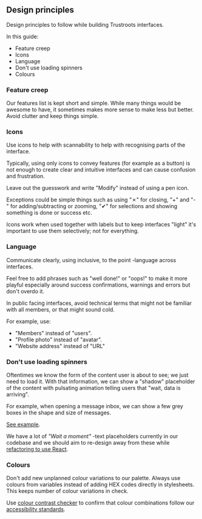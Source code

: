 ## Design principles

Design principles to follow while building Trustroots interfaces.

In this guide:
- Feature creep
- Icons
- Language
- Don't use loading spinners
- Colours

### Feature creep
Our features list is kept short and simple. While many things would be awesome to have, it sometimes makes more sense to make less but better. Avoid clutter and keep things simple.

### Icons

Use icons to help with scannability to help with recognising parts of the interface.

Typically, using only icons to convey features (for example as a button) is not enough to create clear and intuitive interfaces and can cause confusion and frustration.

Leave out the guesswork and write "Modify" instead of using a pen icon.

Exceptions could be simple things such as using "✗" for closing, "+" and "-" for adding/subtracting or zooming, "✔︎" for selections and showing something is done or success etc.

Icons work when used together with labels but to keep interfaces "light" it's important to use them selectively; not for everything.

### Language

Communicate clearly, using inclusive, to the point -language across interfaces.

Feel free to add phrases such as "well done!" or "oops!" to make it more playful especially around success confirmations, warnings and errors but don't overdo it.

In public facing interfaces, avoid technical terms that might not be familiar with all members, or that might sound cold.

For example, use:
- "Members" instead of "users".
- "Profile photo" instead of "avatar".
- "Website address" instead of "URL"

### Don't use loading spinners

Oftentimes we know the form of the content user is about to see; we just need to load it. With that information, we can show a "shadow" placeholder of the content with pulsating animation telling users that "wait, data is arriving".

For example, when opening a message inbox, we can show a few grey boxes in the shape and size of messages.

[See example](https://medium.com/anatomy-of-web-interface/placeholder-loading-ui-bbaf2222f95f).

We have a lot of _"Wait a moment"_ -text placeholders currently in our codebase and we should aim to re-design away from these while [refactoring to use React](React.md).

### Colours

Don't add new unplanned colour variations to our palette. Always use colours from variables instead of adding HEX codes directly in stylesheets. This keeps number of colour variations in check.

Use [colour contrast checker](https://webaim.org/resources/contrastchecker/) to confirm that colour combinations follow our [accessibility standards](Accessibility.md).
